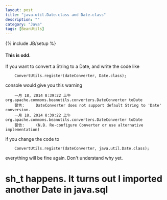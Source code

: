 ```yaml
---
layout: post
title: "java.util.Date.class and Date.class"
description: ""
category: "Java"
tags: [BeanUtils]
---
```

{% include JB/setup %}
#### This is odd.
If you want to convert a String to a Date, and write the code like
```
    ConvertUtils.register(dateConverter, Date.class);
```
console would give you this warning
```
    一月 18, 2014 8:39:22 上午 org.apache.commons.beanutils.converters.DateConverter toDate
    警告:     DateConverter does not support default String to 'Date' conversion.
    一月 18, 2014 8:39:22 上午 org.apache.commons.beanutils.converters.DateConverter toDate
    警告:     (N.B. Re-configure Converter or use alternative implementation)
```
if you change the code to
```
    ConvertUtils.register(dateConverter, java.util.Date.class);
```
everything will be fine again.
Don't understand why yet.

# sh_t happens. It turns out I imported another Date in java.sql
